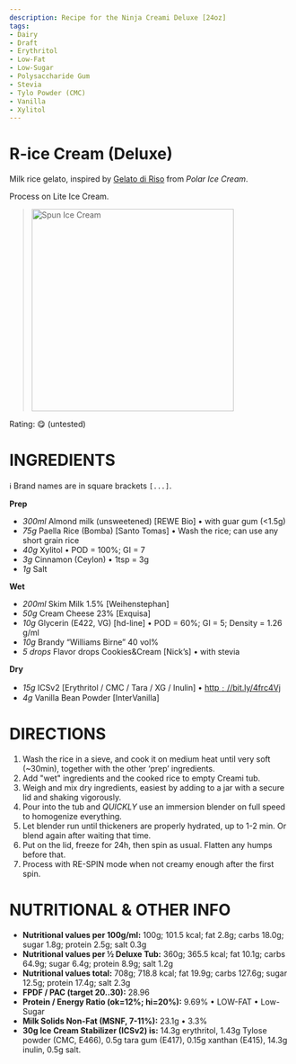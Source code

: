 ```yaml
---
description: Recipe for the Ninja Creami Deluxe [24oz]
tags:
- Dairy
- Draft
- Erythritol
- Low-Fat
- Low-Sugar
- Polysaccharide Gum
- Stevia
- Tylo Powder (CMC)
- Vanilla
- Xylitol
---
```

# R-ice Cream (Deluxe)

Milk rice gelato, inspired by [Gelato di Riso](https://youtu.be/9naNqC0I6g0) from *Polar Ice Cream*.

Process on Lite Ice Cream.

> <img width=360 alt="Spun Ice Cream" src="" />

Rating: 😋 (untested)

# INGREDIENTS

ℹ️ Brand names are in square brackets `[...]`.

**Prep**

  - _300ml_ Almond milk (unsweetened) [REWE Bio] • with guar gum (<1.5g)
  - _75g_ Paella Rice (Bomba) [Santo Tomas] • Wash the rice; can use any short grain rice
  - _40g_ Xylitol • POD = 100%; GI = 7
  - _3g_ Cinnamon (Ceylon) • 1tsp = 3g
  - _1g_ Salt

**Wet**

  - _200ml_ Skim Milk 1.5% [Weihenstephan]
  - _50g_ Cream Cheese 23% [Exquisa]
  - _10g_ Glycerin (E422, VG) [hd-line] • POD = 60%; GI = 5; Density = 1.26 g/ml
  - _10g_ Brandy “Williams Birne” 40 vol%
  - _5 drops_ Flavor drops Cookies&Cream [Nick’s] • with stevia

**Dry**

  - _15g_ ICSv2 [Erythritol / CMC / Tara / XG / Inulin] • [http﹕//bit.ly/4frc4Vj](https://github.com/jhermann/ice-creamery/tree/main/recipes/Ice%20Cream%20Stabilizer%20%28ICS%29)
  - _4g_ Vanilla Bean Powder [InterVanilla]

# DIRECTIONS

 1. Wash the rice in a sieve, and cook it on medium heat until very soft (~30min), together with the other ‘prep’ ingredients.
 1. Add "wet" ingredients and the cooked rice to empty Creami tub.
 1. Weigh and mix dry ingredients, easiest by adding to a jar with a secure lid and shaking vigorously.
 1. Pour into the tub and *QUICKLY* use an immersion blender on full speed to homogenize everything.
 1. Let blender run until thickeners are properly hydrated, up to 1-2 min. Or blend again after waiting that time.
 1. Put on the lid, freeze for 24h, then spin as usual. Flatten any humps before that.
 1. Process with RE-SPIN mode when not creamy enough after the first spin.

# NUTRITIONAL & OTHER INFO
- **Nutritional values per 100g/ml:** 100g; 101.5 kcal; fat 2.8g; carbs 18.0g; sugar 1.8g; protein 2.5g; salt 0.3g
- **Nutritional values per ½ Deluxe Tub:** 360g; 365.5 kcal; fat 10.1g; carbs 64.9g; sugar 6.4g; protein 8.9g; salt 1.2g
- **Nutritional values total:** 708g; 718.8 kcal; fat 19.9g; carbs 127.6g; sugar 12.5g; protein 17.4g; salt 2.3g
- **FPDF / PAC (target 20..30):** 28.96
- **Protein / Energy Ratio (ok=12%; hi=20%):** 9.69% • LOW-FAT • Low-Sugar
- **Milk Solids Non-Fat (MSNF, 7-11%):** 23.1g • 3.3%
- **30g Ice Cream Stabilizer (ICSv2) is:** 14.3g erythritol, 1.43g Tylose powder (CMC, E466), 
0.5g tara gum (E417), 0.15g xanthan (E415),
14.3g inulin, 0.5g salt.
